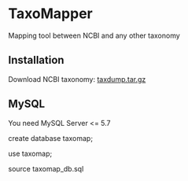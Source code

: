 # TaxoMapper
Mapping tool between NCBI and any other taxonomy

## Installation

Download NCBI taxonomy: [taxdump.tar.gz](https://ftp.ncbi.nlm.nih.gov/pub/taxonomy/taxdump.tar.gz)

## MySQL

You need MySQL Server <= 5.7 

create database taxomap;

use taxomap;

source taxomap_db.sql
